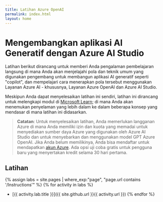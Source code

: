 ```yaml
---
title: Latihan Azure OpenAI
permalink: index.html
layout: home
---
```


# Mengembangkan aplikasi AI Generatif dengan Azure AI Studio

Latihan berikut dirancang untuk memberi Anda pengalaman pembelajaran langsung di mana Anda akan menjelajahi pola dan teknik umum yang digunakan pengembang untuk membangun aplikasi AI generatif seperti "copilot", dan mempelajari cara menerapkan pola tersebut menggunakan Layanan Azure AI - khususnya, Layanan Azure OpenAI dan Azure AI Studio.

Meskipun Anda dapat menyelesaikan latihan ini sendiri, latihan ini dirancang untuk melengkapi modul di [Microsoft Learn](https://learn.microsoft.com/training/paths/create-custom-copilots-ai-studio/); di mana Anda akan menemukan penyelaman yang lebih dalam ke dalam beberapa konsep yang mendasar di mana latihan ini didasarkan.

> **Catatan**: Untuk menyelesaikan latihan, Anda memerlukan langganan Azure di mana Anda memiliki izin dan kuota yang memadai untuk menyediakan sumber daya Azure yang digunakan oleh Azure AI Studio dan untuk menyebarkan dan menggunakan model GPT Azure OpenAI. Jika Anda belum memilikinya, Anda bisa mendaftar untuk mendapatkan [akun Azure](https://azure.microsoft.com/free). Ada opsi uji coba gratis untuk pengguna baru yang menyertakan kredit selama 30 hari pertama.

## Latihan

{% assign labs = site.pages | where_exp:"page", "page.url contains '/Instructions'" %} {% for activity in labs  %}
- [{{ activity.lab.title }}]({{ site.github.url }}{{ activity.url }}) {% endfor %}